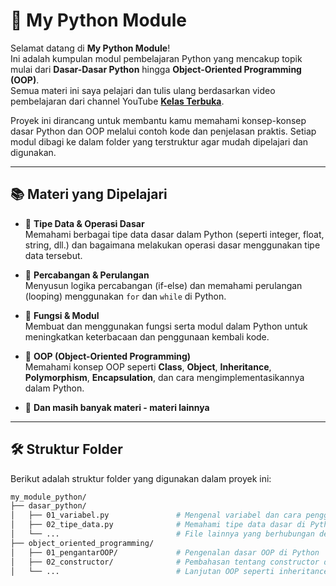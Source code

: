 # 📘 My Python Module

Selamat datang di **My Python Module**!  
Ini adalah kumpulan modul pembelajaran Python yang mencakup topik mulai dari **Dasar-Dasar Python** hingga **Object-Oriented Programming (OOP)**.  
Semua materi ini saya pelajari dan tulis ulang berdasarkan video pembelajaran dari channel YouTube **[Kelas Terbuka](https://www.youtube.com/@kelasTerbuka)**.

Proyek ini dirancang untuk membantu kamu memahami konsep-konsep dasar Python dan OOP melalui contoh kode dan penjelasan praktis. Setiap modul dibagi ke dalam folder yang terstruktur agar mudah dipelajari dan digunakan.

---

## 📚 Materi yang Dipelajari

- 🔹 **Tipe Data & Operasi Dasar**  
  Memahami berbagai tipe data dasar dalam Python (seperti integer, float, string, dll.) dan bagaimana melakukan operasi dasar menggunakan tipe data tersebut.
  
- 🔹 **Percabangan & Perulangan**  
  Menyusun logika percabangan (if-else) dan memahami perulangan (looping) menggunakan `for` dan `while` di Python.
  
- 🔹 **Fungsi & Modul**  
  Membuat dan menggunakan fungsi serta modul dalam Python untuk meningkatkan keterbacaan dan penggunaan kembali kode.

- 🔹 **OOP (Object-Oriented Programming)**  
  Memahami konsep OOP seperti **Class**, **Object**, **Inheritance**, **Polymorphism**, **Encapsulation**, dan cara mengimplementasikannya dalam Python.

- 🔹 **Dan masih banyak materi - materi lainnya**  

---

## 🛠 Struktur Folder

Berikut adalah struktur folder yang digunakan dalam proyek ini:

```bash
my_module_python/
├── dasar_python/
│   ├── 01_variabel.py               # Mengenal variabel dan cara penggunaannya
│   ├── 02_tipe_data.py              # Memahami tipe data dasar di Python
│   └── ...                          # File lainnya yang berhubungan dengan dasar-dasar Python
├── object_oriented_programming/
│   ├── 01_pengantarOOP/             # Pengenalan dasar OOP di Python
│   ├── 02_constructor/              # Pembahasan tentang constructor dan self
│   └── ...                          # Lanjutan OOP seperti inheritance dan polymorphism

